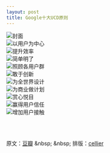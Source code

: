 ```yaml
---
layout: post
title: Google十大UCD原则
---
```


![封面](http://img.ui.cn/data/file/2/7/0/189072.png)
<br>
![以用户为中心](http://img.ui.cn/data/file/2/6/0/189062.png)
<br>
![提升效率](http://img.ui.cn/data/file/3/6/0/189063.png)
<br>
![简单明了](http://img.ui.cn/data/file/4/6/0/189064.png)
<br>
![照顾各用户群](http://img.ui.cn/data/file/5/6/0/189065.png)
<br>
![敢于创新](http://img.ui.cn/data/file/6/6/0/189066.png)
<br>
![为全世界设计](http://img.ui.cn/data/file/7/6/0/189067.png)
<br>
![为商业做计划](http://img.ui.cn/data/file/8/6/0/189068.png)
<br>
![赏心悦目](http://img.ui.cn/data/file/9/6/0/189069.png)
<br>
![赢得用户信任](http://img.ui.cn/data/file/0/7/0/189070.png)
<br>
![增加用户接触](http://img.ui.cn/data/file/1/7/0/189071.png)

<br>

<br>

原文：[豆瓣](http://www.douban.com/group/topic/13636837/)  &amp;nbsp;  &amp;nbsp;  排版：[cellier](http://cellier.me)




